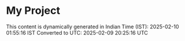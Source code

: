 # My Project

This content is dynamically generated in Indian Time (IST): 2025-02-10 01:55:16 IST
Converted to UTC: 2025-02-09 20:25:16 UTC
